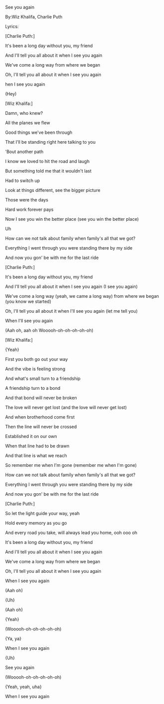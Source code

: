 See you again
<p>By:Wiz Khalifa, Charlie Puth<p>
<p>Lyrics:<p>
<p>[Charlie Puth:]<p>
<p>It's been a long day without you, my friend<p>
<p>And I'll tell you all about it when I see you again<p>
<p>We've come a long way from where we began<p>
<p>Oh, I'll tell you all about it when I see you again<p>
<p>hen I see you again<p>
<p>(Hey)<p>

<p>[Wiz Khalifa:]<p>
<p>Damn, who knew?<p>
<p>All the planes we flew<p>
<p>Good things we've been through<p>
<p>That I'll be standing right here talking to you<p>
<p>'Bout another path<p>
<p>I know we loved to hit the road and laugh<p>
<p>But something told me that it wouldn't last<p>
<p>Had to switch up<p>
<p>Look at things different, see the bigger picture<p>
<p>Those were the days<p>
<p>Hard work forever pays<p>
<p>Now I see you win the better place (see you win the better place)<p>

<p>Uh<p>
<p>How can we not talk about family when family's all that we got?<p>
<p>Everything I went through you were standing there by my side<p>
<p>And now you gon' be with me for the last ride<p>

<p>[Charlie Puth:]<p>
<p>It's been a long day without you, my friend<p>
<p>And I'll tell you all about it when I see you again (I see you again)<p>
<p>We've come a long way (yeah, we came a long way) from where we began (you know we started)<p>
<p>Oh, I'll tell you all about it when I'll see you again (let me tell you)<p>
<p>When I'll see you again<p>

<p>(Aah oh, aah oh
Wooooh-oh-oh-oh-oh-oh)<p>

<p>[Wiz Khalifa:]<p>
<p>{Yeah}<p>
<p>First you both go out your way<p>
<p>And the vibe is feeling strong<p>
<p>And what's small turn to a friendship<p>
<p>A friendship turn to a bond<p>
<p>And that bond will never be broken<p>
<p>The love will never get lost (and the love will never get lost)<p>
<p>And when brotherhood come first<p>
<p>Then the line will never be crossed<p>
<p>Established it on our own<p>
<p>When that line had to be drawn<p>
<p>And that line is what we reach<p>
<p>So remember me when I'm gone (remember me when I'm gone)<p>

<p>How can we not talk about family when family's all that we got?<p>
<p>Everything I went through you were standing there by my side<p>
<p>And now you gon' be with me for the last ride<p>

<p>[Charlie Puth:]<p>
<p>So let the light guide your way, yeah<p>
<p>Hold every memory as you go<p>
<p>And every road you take, will always lead you home, ooh ooo oh<p>

<p>It's been a long day without you, my friend<p>
<p>And I'll tell you all about it when I see you again<p>
<p>We've come a long way from where we began<p>
<p>Oh, I'll tell you all about it when I see you again<p>
<p>When I see you again<p>

<p>(Aah oh)<p>
<p>{Uh}<p>
<p>(Aah oh)<p>
<p>{Yeah}<p>
<p>(Wooooh-oh-oh-oh-oh-oh)<p>
<p>{Ya, ya}<p>
<p>When I see you again<p>
<p>{Uh}<p>
<p>See you again<p>
<p>(Wooooh-oh-oh-oh-oh-oh)<p>
<p>{Yeah, yeah, uha}<p>
<p>When I see you again<p>
